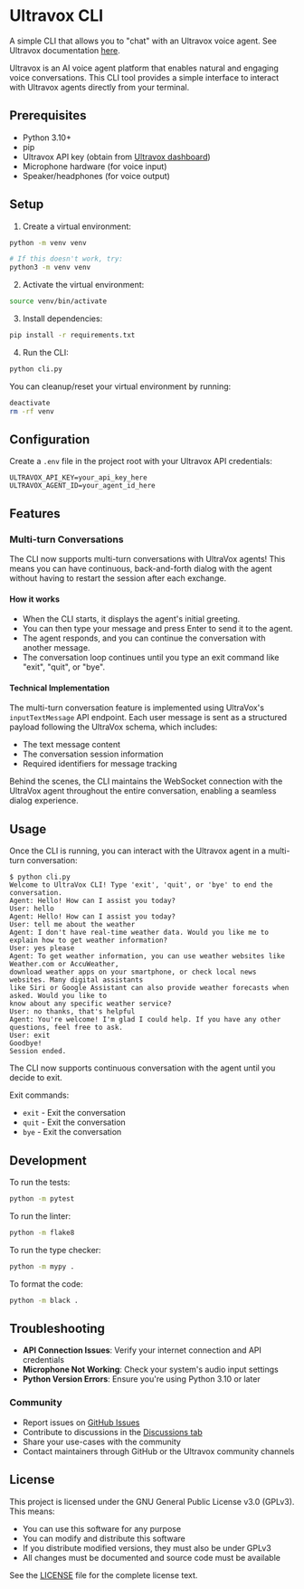 # Ultravox CLI

A simple CLI that allows you to "chat" with an Ultravox voice agent. See Ultravox documentation [here](https://www.ultravox.ai/).

Ultravox is an AI voice agent platform that enables natural and engaging voice conversations. This CLI tool provides a simple interface to interact with Ultravox agents directly from your terminal.

## Prerequisites

- Python 3.10+
- pip
- Ultravox API key (obtain from [Ultravox dashboard](https://www.ultravox.ai/))
- Microphone hardware (for voice input)
- Speaker/headphones (for voice output)

## Setup

1. Create a virtual environment:

```bash
python -m venv venv

# If this doesn't work, try:
python3 -m venv venv
```

2. Activate the virtual environment:

```bash
source venv/bin/activate
```

3. Install dependencies:

```bash
pip install -r requirements.txt
```

4. Run the CLI:

```bash
python cli.py
```

You can cleanup/reset your virtual environment by running:

```bash
deactivate
rm -rf venv
```

## Configuration

Create a `.env` file in the project root with your Ultravox API credentials:

```
ULTRAVOX_API_KEY=your_api_key_here
ULTRAVOX_AGENT_ID=your_agent_id_here
```

## Features

### Multi-turn Conversations

The CLI now supports multi-turn conversations with UltraVox agents! This means you can have continuous, back-and-forth dialog with the agent without having to restart the session after each exchange.

#### How it works

- When the CLI starts, it displays the agent's initial greeting.
- You can then type your message and press Enter to send it to the agent.
- The agent responds, and you can continue the conversation with another message.
- The conversation loop continues until you type an exit command like "exit", "quit", or "bye".

#### Technical Implementation

The multi-turn conversation feature is implemented using UltraVox's `inputTextMessage` API endpoint. Each user message is sent as a structured payload following the UltraVox schema, which includes:

- The text message content
- The conversation session information
- Required identifiers for message tracking

Behind the scenes, the CLI maintains the WebSocket connection with the UltraVox agent throughout the entire conversation, enabling a seamless dialog experience.

## Usage

Once the CLI is running, you can interact with the Ultravox agent in a multi-turn conversation:

```
$ python cli.py
Welcome to UltraVox CLI! Type 'exit', 'quit', or 'bye' to end the conversation.
Agent: Hello! How can I assist you today?
User: hello
Agent: Hello! How can I assist you today?
User: tell me about the weather
Agent: I don't have real-time weather data. Would you like me to explain how to get weather information?
User: yes please
Agent: To get weather information, you can use weather websites like Weather.com or AccuWeather,
download weather apps on your smartphone, or check local news websites. Many digital assistants
like Siri or Google Assistant can also provide weather forecasts when asked. Would you like to
know about any specific weather service?
User: no thanks, that's helpful
Agent: You're welcome! I'm glad I could help. If you have any other questions, feel free to ask.
User: exit
Goodbye!
Session ended.
```

The CLI now supports continuous conversation with the agent until you decide to exit.

Exit commands:

- `exit` - Exit the conversation
- `quit` - Exit the conversation
- `bye` - Exit the conversation

## Development

To run the tests:

```bash
python -m pytest
```

To run the linter:

```bash
python -m flake8
```

To run the type checker:

```bash
python -m mypy .
```

To format the code:

```bash
python -m black .
```

## Troubleshooting

- **API Connection Issues**: Verify your internet connection and API credentials
- **Microphone Not Working**: Check your system's audio input settings
- **Python Version Errors**: Ensure you're using Python 3.10 or later

### Community

- Report issues on [GitHub Issues](https://github.com/yourusername/ultravox-cli/issues)
- Contribute to discussions in the [Discussions tab](https://github.com/yourusername/ultravox-cli/discussions)
- Share your use-cases with the community
- Contact maintainers through GitHub or the Ultravox community channels

## License

This project is licensed under the GNU General Public License v3.0 (GPLv3). This means:

- You can use this software for any purpose
- You can modify and distribute this software
- If you distribute modified versions, they must also be under GPLv3
- All changes must be documented and source code must be available

See the [LICENSE](LICENSE) file for the complete license text.
